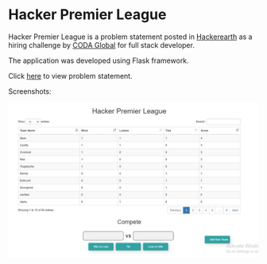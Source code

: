 
# Hacker Premier League


Hacker Premier League is a problem statement posted in [Hackerearth](https://www.hackerearth.com/challenges/competitive/coda-global-fullstack-superhero-hiring-challenge-dec2020/) as a hiring challenge by [CODA Global](https://coda.global/) for full stack developer.

The application was developed using Flask framework.

Click [here](https://github.com/ajeeth-b/HackerPremierLeague/blob/main/PROBLEM%20STATEMENT.md) to view problem statement.

Screenshots:

![Image](https://raw.githubusercontent.com/ajeeth-b/HackerPremierLeague/main/screenshots/main.jpg)
